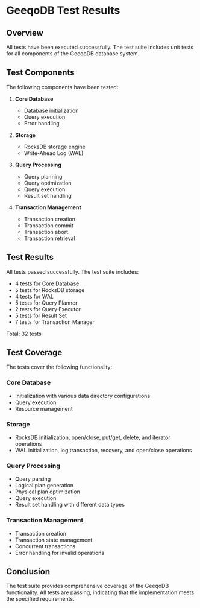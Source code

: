 # GeeqoDB Test Results

## Overview
All tests have been executed successfully. The test suite includes unit tests for all components of the GeeqoDB database system.

## Test Components
The following components have been tested:

1. **Core Database**
   - Database initialization
   - Query execution
   - Error handling

2. **Storage**
   - RocksDB storage engine
   - Write-Ahead Log (WAL)

3. **Query Processing**
   - Query planning
   - Query optimization
   - Query execution
   - Result set handling

4. **Transaction Management**
   - Transaction creation
   - Transaction commit
   - Transaction abort
   - Transaction retrieval

## Test Results
All tests passed successfully. The test suite includes:

- 4 tests for Core Database
- 5 tests for RocksDB storage
- 4 tests for WAL
- 5 tests for Query Planner
- 2 tests for Query Executor
- 5 tests for Result Set
- 7 tests for Transaction Manager

Total: 32 tests

## Test Coverage
The tests cover the following functionality:

### Core Database
- Initialization with various data directory configurations
- Query execution
- Resource management

### Storage
- RocksDB initialization, open/close, put/get, delete, and iterator operations
- WAL initialization, log transaction, recovery, and open/close operations

### Query Processing
- Query parsing
- Logical plan generation
- Physical plan optimization
- Query execution
- Result set handling with different data types

### Transaction Management
- Transaction creation
- Transaction state management
- Concurrent transactions
- Error handling for invalid operations

## Conclusion
The test suite provides comprehensive coverage of the GeeqoDB functionality. All tests are passing, indicating that the implementation meets the specified requirements.
